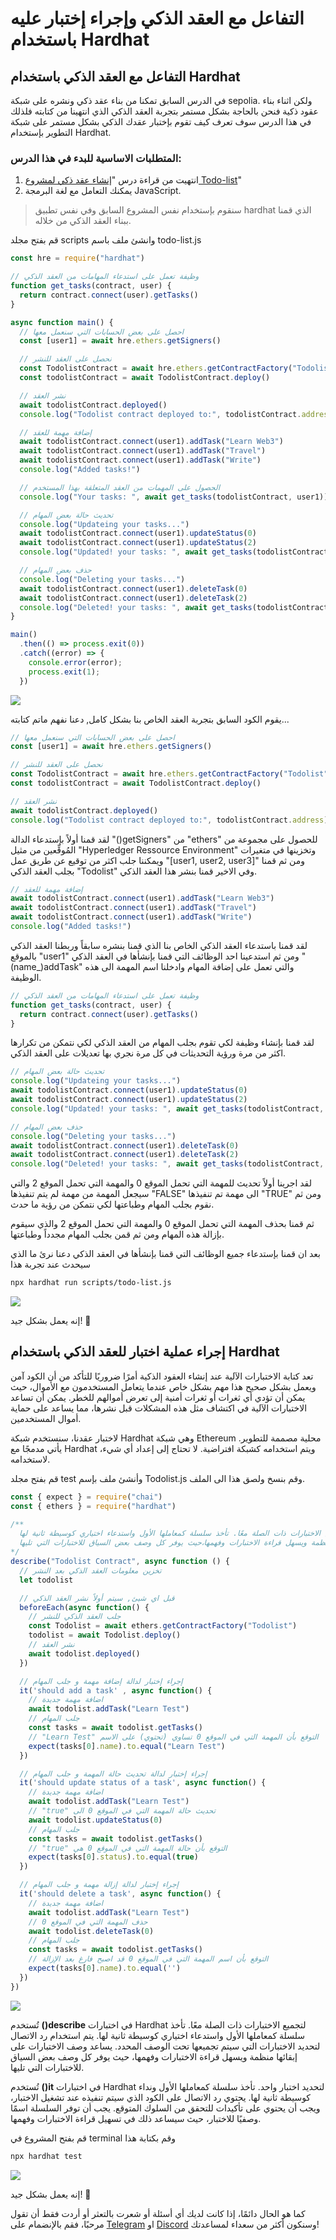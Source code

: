 # التفاعل مع العقد الذكي وإجراء إختبار عليه باستخدام Hardhat

## التفاعل مع العقد الذكي باستخدام Hardhat

في الدرس السابق تمكنا من بناء عقد ذكي ونشره على شبكة sepolia. ولكن اثناء بناء عقود ذكية فنحن بالحاجة بشكل مستمر بتجربة العقد الذكي الذي انتهينا من كتابته فلذلك في هذا الدرس سوف تعرف كيف تقوم بإختبار عقدك الذكي بشكل مستمر على شبكة التطوير بإستخدام Hardhat.

### المتطلبات الاساسية للبدء في هذا الدرس:

1. انتهيت من قراءة درس "<a href="https://www.web3arabs.com/courses/d64bee08-2e38-4ad5-958e-5ab6c42ebb41/lessons/f426338c-23db-463f-9f6a-74a4d9c02b91" target="_blank">إنشاء عقد ذكي لمشروع Todo-list</a>"
2. يمكنك التعامل مع لغة البرمجة JavaScript.

> سنقوم بإستخدام نفس المشروع السابق وفي نفس تطبيق hardhat الذي قمنا ببناء العقد الذكي من خلاله.

قم بفتح مجلد scripts وانشئ ملف باسم todo-list.js

```javascript
const hre = require("hardhat")

// وظيفة تعمل على استدعاء المهامات من العقد الذكي
function get_tasks(contract, user) {
  return contract.connect(user).getTasks()
}

async function main() {
  // احصل على بعض الحسابات التي سنعمل معها
  const [user1] = await hre.ethers.getSigners()

  // نحصل على العقد للنشر
  const TodolistContract = await hre.ethers.getContractFactory("Todolist")
  const todolistContract = await TodolistContract.deploy()

  // نشر العقد
  await todolistContract.deployed()
  console.log("Todolist contract deployed to:", todolistContract.address)

  // إضافة مهمة للعقد
  await todolistContract.connect(user1).addTask("Learn Web3")
  await todolistContract.connect(user1).addTask("Travel")
  await todolistContract.connect(user1).addTask("Write")
  console.log("Added tasks!")

  // الحصول على المهمات من العقد المتعلقة بهذا المستخدم
  console.log("Your tasks: ", await get_tasks(todolistContract, user1))

  // تحديث حالة بعض المهام
  console.log("Updateing your tasks...")
  await todolistContract.connect(user1).updateStatus(0)
  await todolistContract.connect(user1).updateStatus(2)
  console.log("Updated! your tasks: ", await get_tasks(todolistContract, user1))

  // حذف بعض المهام
  console.log("Deleting your tasks...")
  await todolistContract.connect(user1).deleteTask(0)
  await todolistContract.connect(user1).deleteTask(2)
  console.log("Deleted! your tasks: ", await get_tasks(todolistContract, user1))
}

main()
  .then(() => process.exit(0))
  .catch((error) => {
    console.error(error);
    process.exit(1);
  })
```

<img src="https://www.web3arabs.com/courses/dapps/todolist/intreact-contract.png"/>

يقوم الكود السابق بتجربة العقد الخاص بنا بشكل كامل, دعنا نفهم ماتم كتابته...

```javascript
// احصل على بعض الحسابات التي سنعمل معها
const [user1] = await hre.ethers.getSigners()

// نحصل على العقد للنشر
const TodolistContract = await hre.ethers.getContractFactory("Todolist")
const todolistContract = await TodolistContract.deploy()

// نشر العقد
await todolistContract.deployed()
console.log("Todolist contract deployed to:", todolistContract.address)
```

لقد قمنا أولاً بإستدعاء الدالة "()getSigners" من "ethers" للحصول على مجموعة من المُوقِّعين من مثيل "Hyperledger Ressource Environment" وتخزينها في متغيرات ويمكننا جلب اكثر من توقيع عن طريق عمل "[user1, user2, user3]" ومن ثم قمنا بجلب العقد الذكي "Todolist" وفي الاخير قمنا بنشر هذا العقد الذكي.

```javascript
// إضافة مهمة للعقد
await todolistContract.connect(user1).addTask("Learn Web3")
await todolistContract.connect(user1).addTask("Travel")
await todolistContract.connect(user1).addTask("Write")
console.log("Added tasks!")
```

لقد قمنا باستدعاء العقد الذكي الخاص بنا الذي قمنا بنشره سابقاً وربطنا العقد الذكي بالموقع "user1" ومن ثم استدعينا احد الوظائف التي قمنا بإنشأها في العقد الذكي "(name_)addTask" والتي تعمل على إضافة المهام وادخلنا اسم المهمة الى هذه الوظيفة.

```javascript
// وظيفة تعمل على استدعاء المهامات من العقد الذكي
function get_tasks(contract, user) {
  return contract.connect(user).getTasks()
}
```

لقد قمنا بإنشاء وظيفة لكي تقوم بجلب المهام من العقد الذكي لكي نتمكن من تكرارها اكثر من مرة ورؤية التحديثات في كل مرة نجري بها تعديلات على العقد الذكي.

```javascript
// تحديث حالة بعض المهام
console.log("Updateing your tasks...")
await todolistContract.connect(user1).updateStatus(0)
await todolistContract.connect(user1).updateStatus(2)
console.log("Updated! your tasks: ", await get_tasks(todolistContract, user1))

// حذف بعض المهام
console.log("Deleting your tasks...")
await todolistContract.connect(user1).deleteTask(0)
await todolistContract.connect(user1).deleteTask(2)
console.log("Deleted! your tasks: ", await get_tasks(todolistContract, user1))
```

لقد اجرينا أولاً تحديث للمهمة التي تحمل الموقع 0 والمهمة التي تحمل الموقع 2 والتي سيجعل المهمة من مهمة لم يتم تنفيذها "FALSE" الى مهمة تم تنفيذها "TRUE" ومن ثم نقوم بجلب المهام وطباعتها لكي نتمكن من رؤية ما حدث.

ثم قمنا بحذف المهمة التي تحمل الموقع 0 والمهمة التي تحمل الموقع 2 والذي سيقوم بإزالة هذه المهام ومن ثم قمن بجلب المهام مجدداً وطباعتها.

بعد ان قمنا بإستدعاء جميع الوظائف التي قمنا بإنشأها في العقد الذكي دعنا نرئ ما الذي سيحدث عند تجربة هذا

```bash
npx hardhat run scripts/todo-list.js
```

<img src="https://www.web3arabs.com/courses/interactiong-use-hardhat-results.png"/>

إنه يعمل بشكل جيد! 🥳

## إجراء عملية اختبار للعقد الذكي باستخدام Hardhat

تعد كتابة الاختبارات الآلية عند إنشاء العقود الذكية أمرًا ضروريًا للتأكد من أن الكود آمن ويعمل بشكل صحيح  هذا مهم بشكل خاص عندما يتعامل المستخدمون مع الأموال، حيث يمكن أن تؤدي أي ثغرات أو ثغرات أمنية إلى تعرض أموالهم للخطر. يمكن أن تساعد الاختبارات الآلية في اكتشاف مثل هذه المشكلات قبل نشرها، مما يساعد على حماية أموال المستخدمين.

لاختبار عقدنا، سنستخدم شبكة Hardhat  وهي شبكة Ethereum محلية مصممة للتطوير. يأتي مدمجًا مع Hardhat ،ويتم استخدامه كشبكة افتراضية. لا تحتاج إلى إعداد أي شيء لاستخدامه.

قم بفتح مجلد test وأنشئ ملف بإسم Todolist.js وقم بنسخ ولصق هذا الى الملف.

```javascript
const { expect } = require("chai")
const { ethers } = require("hardhat")

/**
  تعمل على تجميع الاختبارات ذات الصلة معًا. تأخذ سلسلة كمعاملها الأول واستدعاء اختياري كوسيطة ثانية لها.
  يساعد أيضاً على إبقائها منظمة ويسهل قراءة الاختبارات وفهمها،حيث يوفر كل وصف بعض السياق للاختبارات التي تليها.
*/
describe("Todolist Contract", async function () {
  // تخزين معلومات العقد الذكي بعد النشر
  let todolist

  // قبل اي شيئ, سيتم أولاً نشر العقد الذكي
  beforeEach(async function() {
    // جلب العقد الذكي للنشر
    const Todolist = await ethers.getContractFactory("Todolist")
    todolist = await Todolist.deploy()
    // نشر العقد
    await todolist.deployed()
  })

  // إجراء إختبار لدالة إضافة مهمة و جلب المهام
  it('should add a task' , async function() {
    // اضافة مهمة جديدة
    await todolist.addTask("Learn Test")
    // جلب المهام
    const tasks = await todolist.getTasks()
    // "Learn Test" التوقع بأن المهمة التي في الموقع 0 تساوي (تحتوي) على الاسم
    expect(tasks[0].name).to.equal("Learn Test")
  })

  // إجراء إختبار لدالة تحديث حالة المهمة و جلب المهام
  it('should update status of a task', async function() {
    // اضافة مهمة جديدة
    await todolist.addTask("Learn Test")
    // "true" تحديث حالة المهمة التي في الموقع 0 الى
    await todolist.updateStatus(0)
    // جلب المهام
    const tasks = await todolist.getTasks()
    // "true" التوقع بأن حالة المهمة التي في الموقع 0 هي
    expect(tasks[0].status).to.equal(true)
  })

  // إجراء إختبار لدالة إزالة مهمة و جلب المهام
  it('should delete a task', async function() {
    // اضافة مهمة جديدة
    await todolist.addTask("Learn Test")
    // حذف المهمة التي في الموقع 0
    await todolist.deleteTask(0)
    // جلب المهام
    const tasks = await todolist.getTasks()
    // التوقع بأن اسم المهمة التي في الموقع 0 قد اصبح فارغ بعد الإزالة
    expect(tasks[0].name).to.equal('')
  })
})
```

<img src="https://www.web3arabs.com/courses/dapps/todolist/test-contract.png"/>

تُستخدم **()describe** في اختبارات Hardhat لتجميع الاختبارات ذات الصلة معًا. تأخذ سلسلة كمعاملها الأول واستدعاء اختياري كوسيطة ثانية لها. يتم استخدام رد الاتصال لتحديد الاختبارات التي سيتم تجميعها تحت الوصف المحدد. يساعد وصف الاختبارات على إبقائها منظمة ويسهل قراءة الاختبارات وفهمها، حيث يوفر كل وصف بعض السياق للاختبارات التي تليها.

تُستخدم **()it** في اختبارات Hardhat لتحديد اختبار واحد. تأخذ سلسلة كمعاملها الأول ونداء كوسيطة ثانية لها. يحتوي رد الاتصال على الكود الذي سيتم تنفيذه عند تشغيل الاختبار، ويجب أن يحتوي على تأكيدات للتحقق من السلوك المتوقع. يجب أن توفر السلسلة اسمًا وصفيًا للاختبار، حيث سيساعد ذلك في تسهيل قراءة الاختبارات وفهمها.

قم بفتح المشروع في terminal وقم بكتابة هذا

```bash
npx hardhat test
```

<img src="https://www.web3arabs.com/courses/tests-use-hardhat-results.png"/>

إنه يعمل بشكل جيد! 🥳

كما هو الحال دائمًا، إذا كانت لديك أي أسئلة أو شعرت بالتعثر أو أردت فقط أن تقول مرحبًا، فقم بالإنضمام على <a href="https://t.me/Web3ArabsDAO" target="_blank">Telegram</a> او <a href="https://discord.gg/ykgUvqMc4Q" target="_blank">Discord</a> وسنكون أكثر من سعداء لمساعدتك!
